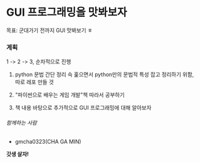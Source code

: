 # GUI 프로그래밍을 맛봐보자
목표: 군대가기 전까지 GUI 맛봐보기 ㅎ

### 계획
1 -> 2 -> 3, 순차적으로 진행
1. python 문법 간단 정리
슥 훑으면서 python만의 문법적 특성 잡고 정리하기 위함, 따로 레포 만들 것

2. "파이썬으로 배우는 게임 개발"책 따라서 공부하기

3. 책 내용 바탕으로 추가적으로 GUI 프로그래밍에 대해 알아보자

###### 함께하는 사람
* gmcha0323(CHA GA MIN)

**갓생 살자!**